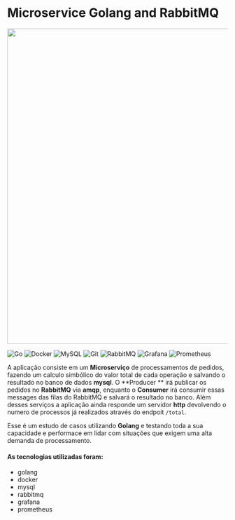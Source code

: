 # Microservice Golang and RabbitMQ

<div align="center">
   <img src="https://repository-images.githubusercontent.com/596783377/4c032921-f9b3-4952-bc4f-91a1ace8b29d" width="720" />
</div>

![Go](https://img.shields.io/badge/go-%2300ADD8.svg?style=for-the-badge&logo=go&logoColor=white)
![Docker](https://img.shields.io/badge/docker-%230db7ed.svg?style=for-the-badge&logo=docker&logoColor=white)
![MySQL](https://img.shields.io/badge/mysql-%2300f.svg?style=for-the-badge&logo=mysql&logoColor=white)
![Git](https://img.shields.io/badge/git-%23F05033.svg?style=for-the-badge&logo=git&logoColor=white)
![RabbitMQ](https://img.shields.io/badge/Rabbitmq-FF6600?style=for-the-badge&logo=rabbitmq&logoColor=white)
![Grafana](https://img.shields.io/badge/grafana-%23F46800.svg?style=for-the-badge&logo=grafana&logoColor=white)
![Prometheus](https://img.shields.io/badge/Prometheus-E6522C?style=for-the-badge&logo=Prometheus&logoColor=white)


A aplicação consiste em um **Microserviço** de processamentos de pedidos, fazendo um calculo simbólico do valor total de cada operação e salvando o resultado no banco de dados **mysql**. O **Producer ** irá publicar os pedidos no **RabbitMQ** via **amqp**, enquanto o **Consumer** irá consumir essas messages das filas do RabbitMQ e salvará o resultado no banco. Além desses serviços a aplicação ainda responde um servidor **http** devolvendo o numero de processos já realizados através do endpoit `/total`.  

Esse é um estudo de casos utilizando **Golang** e testando toda a sua capacidade e performace em lidar com situações que exigem uma alta demanda de processamento.

#### As tecnologias utilizadas foram:
- golang
- docker
- mysql
- rabbitmq
- grafana
- prometheus